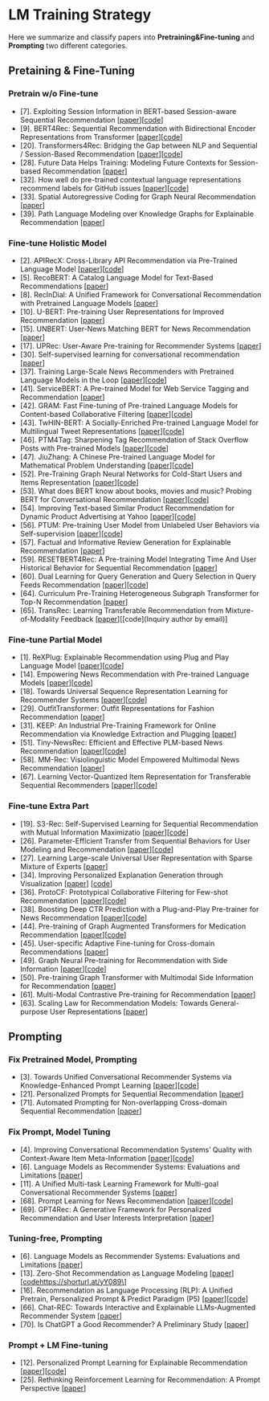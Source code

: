 # LM Training Strategy
Here we summarize and classify papers into **Pretraining&Fine-tuning** and **Prompting** two different categories.

## Pretaining & Fine-Tuning
### Pretrain w/o Fine-tune
+ [7]. Exploiting Session Information in BERT-based Session-aware Sequential Recommendation \[[paper](https://shorturl.at/EFPSZ)\]\[[code](https://github.com/theeluwin/session-aware-bert4rec)\]
+ [9]. BERT4Rec: Sequential Recommendation with Bidirectional Encoder Representations from Transformer \[[paper](https://shorturl.at/guAET)\]\[[code](https://github.com/FeiSun/BERT4Rec)\]
+ [20]. Transformers4Rec: Bridging the Gap between NLP and Sequential / Session-Based Recommendation \[[paper](https://shorturl.at/coESX)\]\[[code](https://github.com/NVIDIA-Merlin/Transformers4Rec/)\]
+ [28]. Future Data Helps Training: Modeling Future Contexts for Session-based Recommendation \[[paper](https://shorturl.at/pDY25)\]
+ [32]. How well do pre-trained contextual language representations recommend labels for GitHub issues \[[paper](https://shorturl.at/dlJ69)\]\[[code](https://bitbucket.org/jstzwj/lms4githubissue/src/master/data_view.7z)\]
+ [33]. Spatial Autoregressive Coding for Graph Neural Recommendation \[[paper](https://arxiv.org/abs/2205.09489)\]
+ [39]. Path Language Modeling over Knowledge Graphs for Explainable Recommendation \[[paper](https://dl.acm.org/doi/abs/10.1145/3485447.3511937)\]

### Fine-tune Holistic Model
+ [2]. APIRecX: Cross-Library API Recommendation via Pre-Trained Language Model \[[paper](https://aclanthology.org/2021.emnlp-main.275/)\]\[[code](https://github.com/yuningkang/APIRecX)\]
+ [5]. RecoBERT: A Catalog Language Model for Text-Based Recommendations \[[paper](https://arxiv.org/pdf/2009.13292.pdf)\]
+ [8]. RecInDial: A Unified Framework for Conversational Recommendation with Pretrained Language Models \[[paper](https://aclanthology.org/2022.aacl-main.37.pdf)\]
+ [10]. U-BERT: Pre-training User Representations for Improved Recommendation \[[paper](https://ojs.aaai.org/index.php/AAAI/article/view/16557)\]
+ [15]. UNBERT: User-News Matching BERT for News Recommendation \[[paper](https://www.ijcai.org/proceedings/2021/0462.pdf)\]
+ [17]. UPRec: User-Aware Pre-training for Recommender Systems \[[paper](https://arxiv.org/abs/2102.10989)\]
+ [30]. Self-supervised learning for conversational recommendation \[[paper](https://shorturl.at/nyAJV)\]
+ [37]. Training Large-Scale News Recommenders with Pretrained Language Models in the Loop \[[paper](https://dl.acm.org/doi/abs/10.1145/3534678.3539120)\]\[[code](https://github.com/Microsoft/SpeedyRec)\]
+ [41]. ServiceBERT: A Pre-trained Model for Web Service Tagging and Recommendation \[[paper](https://link.springer.com/chapter/10.1007/978-3-030-91431-8_29)\]
+ [42]. GRAM: Fast Fine-tuning of Pre-trained Language Models for Content-based Collaborative Filtering \[[paper](https://arxiv.org/abs/2204.04179)\]\[[code](https://github.com/yoonseok312/GRAM)\]
+ [43]. TwHIN-BERT: A Socially-Enriched Pre-trained Language Model for Multilingual Tweet Representations \[[paper](https://arxiv.org/abs/2209.07562)\]\[[code](https://github.com/xinyangz/TwHIN-BERT)\]
+ [46]. PTM4Tag: Sharpening Tag Recommendation of Stack Overflow Posts with Pre-trained Models \[[paper](https://dl.acm.org/doi/abs/10.1145/3524610.3527897)\]\[[code](https://github.com/soarsmu/PTM4Tag)\]
+ [47]. JiuZhang: A Chinese Pre-trained Language Model for Mathematical Problem Understanding \[[paper](https://dl.acm.org/doi/abs/10.1145/3534678.3539131)\]\[[code](https://github.com/RUCAIBox/JiuZhang)\]
+ [52]. Pre-Training Graph Neural Networks for Cold-Start Users and Items Representation \[[paper](https://dl.acm.org/doi/abs/10.1145/3437963.3441738)\]\[[code](https://github.com/jerryhao66/Pretrain-Recsys)\] 
+ [53]. What does BERT know about books, movies and music? Probing BERT for Conversational Recommendation \[[paper](https://dl.acm.org/doi/abs/10.1145/3383313.3412249)\]\[[code](https://github.com/Guzpenha/ConvRecProbingBERT)\]
+ [54]. Improving Text-based Similar Product Recommendation for Dynamic Product Advertising at Yahoo \[[paper](https://dl.acm.org/doi/abs/10.1145/3511808.3557129)\]\[[code](https://github.com/microsoft/unilm/tree/master/s2s-ft)\]
+ [56]. PTUM: Pre-training User Model from Unlabeled User Behaviors via Self-supervision \[[paper](https://arxiv.org/abs/2010.01494)\]\[[code](https://github.com/wuch15/PTUM)\]
+ [57]. Factual and Informative Review Generation for Explainable Recommendation \[[paper](https://arxiv.org/abs/2209.12613)\]
+ [59]. RESETBERT4Rec: A Pre-training Model Integrating Time And User Historical Behavior for Sequential Recommendation \[[paper](https://dl.acm.org/doi/abs/10.1145/3477495.3532054)\]
+ [60]. Dual Learning for Query Generation and Query Selection in Query Feeds Recommendation \[[paper](https://dl.acm.org/doi/abs/10.1145/3459637.3481910)\]\[[code](https://github.com/qikunxun/TitIE)\]
+ [64]. Curriculum Pre-Training Heterogeneous Subgraph Transformer for Top-N Recommendation \[[paper](https://dl.acm.org/doi/full/10.1145/3528667)\]
+ [65]. TransRec: Learning Transferable Recommendation from Mixture-of-Modality Feedback \[[paper](https://arxiv.org/abs/2206.06190)\]\[[code](Inquiry author by email)\]


### Fine-tune Partial Model
+ [1]. ReXPlug: Explainable Recommendation using Plug and Play Language Model \[[paper](https://dl.acm.org/doi/10.1145/3404835.3462939)\]\[[code](https://github.com/deepeshhada/ReXPlug/)\]
+ [14]. Empowering News Recommendation with Pre-trained Language Models \[[paper](https://shorturl.at/dnwLQ)\]\[[code](https://github.com/wuch15/PLM4NewsRec)\]
+ [18]. Towards Universal Sequence Representation Learning for Recommender Systems \[[paper](https://shorturl.at/RT378)\]\[[code](https://github.com/RUCAIBox/UniSRec)\]
+ [29]. OutfitTransformer: Outfit Representations for Fashion Recommendation \[[paper](https://shorturl.at/qBGX5)\]
+ [31]. KEEP: An Industrial Pre-Training Framework for Online Recommendation via Knowledge Extraction and Plugging \[[paper](https://shorturl.at/fjwDU)\]
+ [51]. Tiny-NewsRec: Efficient and Effective PLM-based News Recommendation \[[paper](https://arxiv.org/abs/2112.00944)\]\[[code](https://github.com/yflyl613/Tiny-NewsRec)\]
+ [58]. MM-Rec: Visiolinguistic Model Empowered Multimodal News Recommendation \[[paper](https://dl.acm.org/doi/abs/10.1145/3477495.3531896)\]
+ [67]. Learning Vector-Quantized Item Representation for Transferable Sequential Recommenders \[[paper](https://arxiv.org/abs/2210.12316)\]\[[code](https://github.com/RUCAIBox/VQ-Rec)\]


### Fine-tune Extra Part
+ [19]. S3-Rec: Self-Supervised Learning for Sequential Recommendation with Mutual Information Maximizatio \[[paper](https://shorturl.at/ioxX5)\]\[[code](https://github.com/RUCAIBox/CIKM2020-S3Rec)\]
+ [26]. Parameter-Efficient Transfer from Sequential Behaviors for User Modeling and Recommendation \[[paper](https://shorturl.at/aNPVZ)\]\[[code](https://github.com/fajieyuan/sigir2020_peterrec)\]
+ [27]. Learning Large-scale Universal User Representation with Sparse Mixture of Experts \[[paper](https://arxiv.org/abs/2207.04648)\]
+ [34]. Improving Personalized Explanation Generation through Visualization \[[paper](https://aclanthology.org/2022.acl-long.20/)\] \[[code]( https://github.com/jeykigung/METER)\]
+ [36]. ProtoCF: Prototypical Collaborative Filtering for Few-shot Recommendation \[[paper](https://shorturl.at/bCDRU)\]\[[code](https://github.com/aravindsankar28/ProtoCF)\]
+ [38]. Boosting Deep CTR Prediction with a Plug-and-Play Pre-trainer for News Recommendation \[[paper](https://aclanthology.org/2022.coling-1.249/)\]\[[code](https://github.com/Jyonn/PREC)\]
+ [44]. Pre-training of Graph Augmented Transformers for Medication Recommendation \[[paper](https://arxiv.org/abs/1906.00346)\]\[[code](https://github.com/jshang123/G-Bert)\]
+ [45]. User-specific Adaptive Fine-tuning for Cross-domain Recommendations \[[paper](https://ieeexplore.ieee.org/abstract/document/9573392)\]
+ [49]. Graph Neural Pre-training for Recommendation with Side Information \[[paper](https://dl.acm.org/doi/full/10.1145/3568953)\]\[[code](https://github.com/pretrain/pretrain)\]
+ [50]. Pre-training Graph Transformer with Multimodal Side Information for Recommendation \[[paper](https://dl.acm.org/doi/abs/10.1145/3474085.3475709)\]
+ [61]. Multi-Modal Contrastive Pre-training for Recommendation \[[paper](https://dl.acm.org/doi/abs/10.1145/3512527.3531378)\]
+ [63]. Scaling Law for Recommendation Models: Towards General-purpose User Representations \[[paper](https://arxiv.org/abs/2111.11294)\]


## Prompting
### Fix Pretrained Model, Prompting
+ [3]. Towards Unified Conversational Recommender Systems via Knowledge-Enhanced Prompt Learning \[[paper](https://shorturl.at/emOX2)\]\[[code](https://github.com/RUCAIBox/UniCRS)\]
+ [21]. Personalized Prompts for Sequential Recommendation \[[paper](https://arxiv.org/abs/2205.09666)\]
+ [71]. Automated Prompting for Non-overlapping Cross-domain Sequential Recommendation \[[paper](https://arxiv.org/abs/2304.04218)\]


### Fix Prompt, Model Tuning
+ [4]. Improving Conversational Recommendation Systems’ Quality with Context-Aware Item Meta-Information \[[paper](https://arxiv.org/pdf/2112.08140.pdf)\]\[[code](https://github.com/by2299/MESE)\]
+ [6]. Language Models as Recommender Systems: Evaluations and Limitations \[[paper](https://www.amazon.science/publications/language-models-as-recommender-systems-evaluations-and-limitations)\]
+ [11]. A Unified Multi-task Learning Framework for Multi-goal Conversational Recommender Systems \[[paper](https://shorturl.at/rDO01)\]
+ [68]. Prompt Learning for News Recommendation \[[paper](https://arxiv.org/abs/2304.05263)\]\[[code](https://github.com/resistzzz/Prompt4NR)\]
+ [69]. GPT4Rec: A Generative Framework for Personalized Recommendation and User Interests Interpretation \[[paper](https://arxiv.org/abs/2304.03879)\]


### Tuning-free, Prompting
+ [6]. Language Models as Recommender Systems: Evaluations and Limitations \[[paper](https://www.amazon.science/publications/language-models-as-recommender-systems-evaluations-and-limitations)\]
+ [13]. Zero-Shot Recommendation as Language Modeling \[[paper](https://link.springer.com/chapter/10.1007/978-3-030-99739-7_26)\]\[[code]()https://shorturl.at/yY089\]
+ [16]. Recommendation as Language Processing (RLP): A Unified Pretrain, Personalized Prompt & Predict Paradigm (P5) \[[paper](https://shorturl.at/psI47)\]\[[code](https://github.com/jeykigung/P5)\]
+ [66]. Chat-REC: Towards Interactive and Explainable LLMs-Augmented Recommender System \[[paper](https://arxiv.org/abs/2303.14524)\]
+ [70]. Is ChatGPT a Good Recommender? A Preliminary Study \[[paper](https://arxiv.org/abs/2304.10149)\]


### Prompt + LM Fine-tuning
+ [12]. Personalized Prompt Learning for Explainable Recommendation \[[paper](https://shorturl.at/fvEO8)\]\[[code](https://github.com/lileipisces/PEPLER)\]
+ [25]. Rethinking Reinforcement Learning for Recommendation: A Prompt Perspective \[[paper](https://dl.acm.org/doi/abs/10.1145/3477495.3531714)\]

